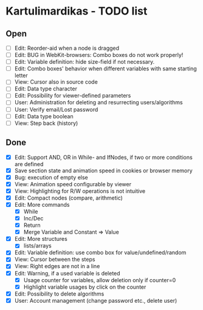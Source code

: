 Kartulimardikas - TODO list
===========================

Open
----
* [ ] Edit: Reorder-aid when a node is dragged
* [ ] Edit: BUG in WebKit-browsers: Combo boxes do not work properly!
* [ ] Edit: Variable definition: hide size-field if not necessary.
* [ ] Edit: Combo boxes' behavior when different variables with same starting letter
* [ ] View: Cursor also in source code
* [ ] Edit: Data type character
* [ ] Edit: Possibility for viewer-defined parameters
* [ ] User: Administration for deleting and resurrecting users/algorithms
* [ ] User: Verify email/Lost password
* [ ] Edit: Data type boolean
* [ ] View: Step back (history)

Done
----
* [x] Edit: Support AND, OR in While- and IfNodes, if two or more conditions are defined
* [x] Save section state and animation speed in cookies or browser memory
* [x] Bug: execution of empty else
* [x] View: Animation speed configurable by viewer
* [x] View: Highlighting for R/W operations is not intuitive
* [x] Edit: Compact nodes (compare, arithmetic)
* [x] Edit: More commands
    * [x] While
    * [x] Inc/Dec
    * [x] Return
    * [x] Merge Variable and Constant => Value
* [x] Edit: More structures
    * [x] lists/arrays
* [x] Edit: Variable definition: use combo box for value/undefined/random
* [x] View: Cursor between the steps
* [x] View: Right edges are not in a line
* [x] Edit: Warning, if a used variable is deleted
    * [x] Usage counter for variables, allow deletion only if counter=0
    * [x] Highlight variable usages by click on the counter
* [x] Edit: Possibility to delete algorithms
* [x] User: Account management (change password etc., delete user)
